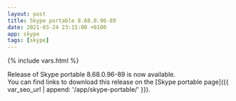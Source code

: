```yaml
---
layout: post
title: Skype portable 8.68.0.96-89
date: 2021-03-24 23:15:00 +0100
app: skype
tags: [skype]
---
```

{% include vars.html %}

Release of Skype portable 8.68.0.96-89 is now available.<br />
You can find links to download this release on the [Skype portable page]({{ var_seo_url | append: '/app/skype-portable/' }}).
